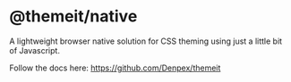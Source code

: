 # @themeit/native

A lightweight browser native solution for CSS theming using just a little bit of Javascript.

Follow the docs here: https://github.com/Denpex/themeit
